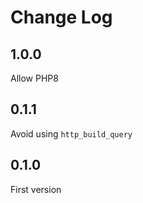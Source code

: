# Change Log

## 1.0.0

Allow PHP8

## 0.1.1

Avoid using `http_build_query`

## 0.1.0

First version